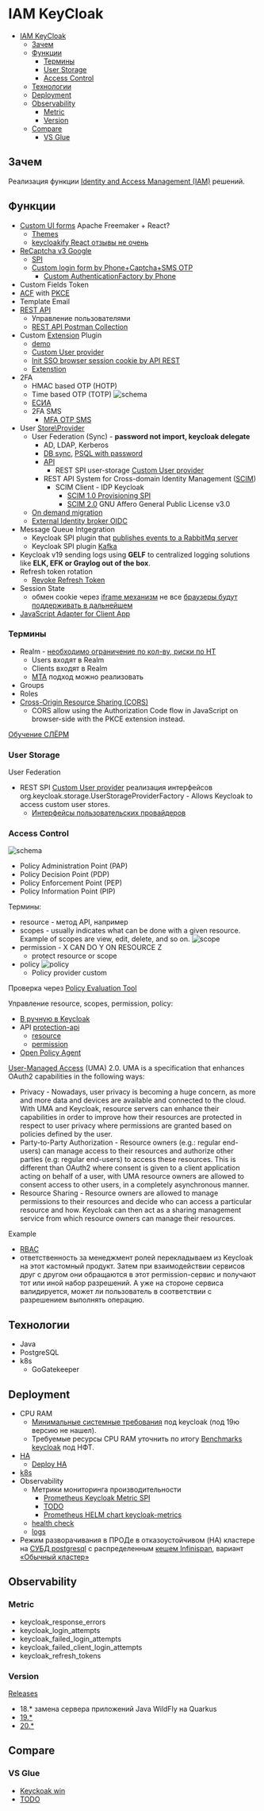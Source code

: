 # IAM KeyCloak

- [IAM KeyCloak](#iam-keycloak)
	- [Зачем](#зачем)
	- [Функции](#функции)
		- [Термины](#термины)
		- [User Storage](#user-storage)
		- [Access Control](#access-control)
	- [Технологии](#технологии)
	- [Deployment](#deployment)
	- [Observability](#observability)
		- [Metric](#metric)
		- [Version](#version)
	- [Compare](#compare)
		- [VS Glue](#vs-glue)

## Зачем

Реализация функции [Identity and Access Management (IAM)](../../../arch/system.class/iam.md) решений.

## Функции

- [Custom UI forms](https://www.keycloak.org/docs/latest/server_admin/#features) Apache Freemaker + React?
	- [Themes](https://www.opcito.com/blogs/customizing-login-and-signup-pages-in-keycloak)
	- [keycloakify React отзывы не очень](https://t.me/keycloak_ru/25264)
- [ReCaptcha v3 Google](https://habr.com/ru/company/X5Tech/blog/486778/)
	- [SPI](https://github.com/dasniko/keycloak-extensions-demo/tree/main/captcha)
	- [Custom login form by Phone+Captcha+SMS OTP](https://github.com/FX-HAO/keycloak-phone-authenticator)
      - [Custom AuthenticationFactory by Phone](https://developers.redhat.com/blog/2020/10/23/use-mobile-numbers-for-user-authentication-in-keycloak#)
- Custom Fields Token
- [ACF](../../protocols.integration/oauth/oauth.flow.ACwithPKCE.md) with [PKCE](https://www.keycloak.org/docs/latest/server_admin/#con-oidc-auth-flows_server_administration_guide)
- Template Email
- [REST API](https://www.keycloak.org/docs-api/19.0.3/rest-api/index.html)
	- Управление пользователями
	- [REST API Postman Collection](https://documenter.getpostman.com/view/7294517/SzmfZHnd)
- Custom [Extension](https://www.keycloak.org/extensions.html) Plugin
	- [demo](https://github.com/dasniko/keycloak-extensions-demo)
	- [Custom User provider](https://www.baeldung.com/java-keycloak-custom-user-providers)
	- [Init SSO browser session cookie by API REST](https://github.com/contabo/keycloak-spi-browser-session-api)
	- [Extenstion](https://www.youtube.com/watch?v=Aj0GAg4EkUA&t=4493s&ab_channel=%D0%A1%D0%BB%D1%91%D1%80%D0%BC)
- 2FA
	- HMAC based OTP (HOTP)
	- Time based OTP (TOTP) ![schema](https://substackcdn.com/image/fetch/w_1456,c_limit,f_webp,q_auto:good,fl_progressive:steep/https%3A%2F%2Fsubstack-post-media.s3.amazonaws.com%2Fpublic%2Fimages%2Fb885be28-b049-48fc-ad76-7416314dd4c3_3096x3603.jpeg)
	- [ЕСИА](https://platform.digital.gov.ru/docs/security/platform-v-iam/esia-setup)
	- 2FA SMS
      - [MFA OTP SMS](https://github.com/dasniko/keycloak-2fa-sms-authenticator)
- User [Store\Provider](https://www.keycloak.org/docs/latest/server_development/#_user-storage-spi)		
	- User Federation (Sync) - __password not import, keycloak delegate__
		- AD, LDAP, Kerberos  
		- [DB sync](https://www.tune-it.ru/web/adpashnin/blog/-/blogs/3723343), [PSQL with password](https://github.com/opensingular/singular-keycloak-database-federation)
		- [API](https://tech.smartling.com/migrate-to-keycloak-with-zero-downtime-8dcab9e7cb2c)
			- REST SPI user-storage [Custom User provider](https://www.baeldung.com/java-keycloak-custom-user-providers)
		- REST API System for Cross-domain Identity Management ([SCIM](../../protocols.integration/scim.md))
			- SCIM Client - IDP Keycloak
				- [SCIM 1.0 Provisioning SPI](https://github.com/Captain-P-Goldfish/scim-for-keycloak)
				- [SCIM 2.0](https://lab.libreho.st/libre.sh/scim/keycloak-scim) GNU Affero General Public License v3.0
	- [On demand migration](https://github.com/Smartling/keycloak-user-migration-provider)
	- [External Identity broker OIDC](https://medium.com/keycloak/keycloak-as-an-identity-broker-an-identity-provider-af1b150ea94)
- Message Queue Intgegration
	- Keycloak SPI plugin that [publishes events to a RabbitMq server](https://github.com/aznamier/keycloak-event-listener-rabbitmq)
	- Keycloak SPI plugin [Kafka](https://github.com/SnuK87/keycloak-kafka)
- Keycloak v19 sending logs using __GELF__ to centralized logging solutions like __ELK, EFK or Graylog out of the box__.
- Refresh token rotation
	- [Revoke Refresh Token](https://www.keycloak.org/docs/latest/server_admin/#_timeouts)
- Session State
	- обмен cookie через [iframe механизм](https://github.com/keycloak/keycloak-documentation/blob/main/securing_apps/topics/oidc/javascript-adapter.adoc#session-status-iframe) не все [браузеры будут поддерживать в дальнейшем](https://www.keycloak.org/docs/latest/securing_apps/#_modern_browsers)
- [JavaScript Adapter for Client App](https://www.keycloak.org/docs/latest/securing_apps/#_javascript_adapter)

### Термины

- Realm - [необходимо ограничение по кол-ву, риски по НТ](https://highload.today/blogs/keycloak-i-oauth-2/)
	- Users входят в Realm
	- Clients входят в Realm
	- [MTA](../../../arch/pattern/mta/mta.md) подход можно реализовать
- Groups
- Roles
- [Cross-Origin Resource Sharing (CORS)](../../protocols.integration/cors.md)
  - CORS allow using the Authorization Code flow in JavaScript on browser-side with the PKCE extension instead.

[Обучение СЛЁРМ](https://slurm.io/keycloak)

### User Storage

User Federation

- REST SPI [Custom User provider](https://www.baeldung.com/java-keycloak-custom-user-providers) реализация интерфейсов org.keycloak.storage.UserStorageProviderFactory - Allows Keycloak to access custom user stores.
	- [Интерфейсы пользовательских провайдеров](https://www.keycloak.org/docs/11.0/server_development/index.html#provider-capability-interfaces)

### Access Control

![schema](https://www.keycloak.org/docs/latest/authorization_services/images/authz-arch-overview.png)

- Policy Administration Point (PAP)
- Policy Decision Point (PDP)
- Policy Enforcement Point (PEP)
- Policy Information Point (PIP)

Термины:

- resource - метод API, например
- scopes - usually indicates what can be done with a given resource. Example of scopes are view, edit, delete, and so on.
![scope](https://www.keycloak.org/docs/latest/authorization_services/images/rs-r-scopes.png)
- permission - X CAN DO Y ON RESOURCE Z
	- protect resource or scope
- policy
![policy](https://www.keycloak.org/docs/latest/authorization_services/images/policy-mgmt-process.png)
	- Policy provider custom

Проверка через [Policy Evaluation Tool](https://www.keycloak.org/docs/latest/authorization_services/#_policy_evaluation_overview)

Управление resource, scopes, permission, policy:

- [В ручную в Keycloak](https://www.keycloak.org/docs/latest/authorization_services/)
- API [protection-api](https://www.keycloak.org/docs/latest/authorization_services/#protection-api)
	- [resource](https://www.keycloak.org/docs/latest/authorization_services/#_service_protection_resources_api)
	- [permission](https://www.keycloak.org/docs/latest/authorization_services/#_service_protection_permission_api_papi)
- [Open Policy Agent](https://www.openpolicyagent.org/)

[User-Managed Access](https://www.keycloak.org/docs/latest/authorization_services/#_service_user_managed_access) (UMA) 2.0. UMA is a specification that enhances OAuth2 capabilities in the following ways:

- Privacy - Nowadays, user privacy is becoming a huge concern, as more and more data and devices are available and connected to the cloud. With UMA and Keycloak, resource servers can enhance their capabilities in order to improve how their resources are protected in respect to user privacy where permissions are granted based on policies defined by the user.
- Party-to-Party Authorization - Resource owners (e.g.: regular end-users) can manage access to their resources and authorize other parties (e.g: regular end-users) to access these resources. This is different than OAuth2 where consent is given to a client application acting on behalf of a user, with UMA resource owners are allowed to consent access to other users, in a completely asynchronous manner.
- Resource Sharing - Resource owners are allowed to manage permissions to their resources and decide who can access a particular resource and how. Keycloak can then act as a sharing management service from which resource owners can manage their resources.

Example

- [RBAC](https://www.opcito.com/blogs/rbac-for-frontend-and-backend-using-keycloak)
- ответственность за менеджмент ролей перекладываем из Keycloak на этот кастомный продукт. Затем при взаимодействии сервисов друг с другом они обращаются в этот permission-сервис и получают тот или иной набор разрешений. А уже на стороне сервиса валидируется, может ли пользователь в соответствии с разрешением выполнять операцию.

## Технологии

- Java
- PostgreSQL
- k8s
	- GoGatekeeper

## Deployment

- CPU RAM
	- [Минимальные системные требования](https://wjw465150.gitbooks.io/keycloak-documentation/content/server_installation/topics/installation/system-requirements.html) под keycloak (под 19ю версию не нашел).
	- Требуемые ресурсы CPU RAM уточнить по итогу [Benchmarks keycloak](https://github.com/keycloak/keycloak-benchmark) под НФТ.
- [HA](https://habr.com/ru/company/southbridge/blog/658187/)
	- [Deploy HA](https://habr.com/ru/company/southbridge/blog/511380/)
- [k8s](https://www.keycloak.org/server/containers)
- Observability
	- Метрики мониторинга производительности		
		- [Prometheus Keycloak Metric SPI](https://github.com/aerogear/keycloak-metrics-spi)
		- [TODO](https://www.youtube.com/watch?v=ppPWqj8kRa0&feature=emb_imp_woyt)
		- [Prometheus HELM chart keycloak-metrics](https://dev.to/arvindsharma18/monitoring-keycloak-using-prometheus-operator-kubernetes-helm-charts-14f6)
	- [health check](https://www.keycloak.org/server/health)
	- [logs](https://www.keycloak.org/server/logging)
- Режим разворачивания в ПРОДе в отказоустойчивом (HA) кластере на [СУБД postgresql](https://www.keycloak.org/server/db) с распределенным [кешем Infinispan](https://www.keycloak.org/server/caching), вариант [«Обычный кластер»](https://habr.com/ru/company/southbridge/blog/511380/)

## Observability

### Metric

- keycloak_response_errors
- keycloak_login_attempts
- keycloak_failed_login_attempts
- keycloak_failed_client_login_attempts
- keycloak_refresh_tokens

### Version

[Releases](https://www.keycloak.org/2022/03/releases.html)

- 18.* замена сервера приложений Java WildFly на Quarkus
- [19.*](https://www.keycloak.org/archive/documentation-19.0.html)
- [20.*](todo)

## Compare

### VS Glue

- [Keyckoak win](https://kartikagarwal7.medium.com/keycloak-vs-gluu-server-iam-tools-comparison-c967cc819a95)
- [TODO](https://www.youtube.com/watch?v=Llvnq-n43k0&ab_channel=%D0%A1%D0%BB%D1%91%D1%80%D0%BC)
